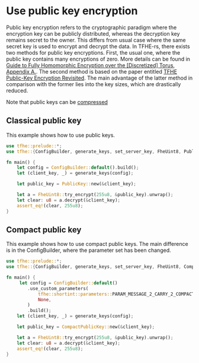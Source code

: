 # Use public key encryption

Public key encryption refers to the cryptographic paradigm where the encryption key can be publicly distributed, whereas the decryption key remains secret to the owner. This differs from usual case where the same secret key is used to encrypt and decrypt the data. In TFHE-rs, there exists two methods for public key encryptions. First, the usual one, where the public key contains many encryptions of zero. More details can be found in [Guide to Fully Homomorphic Encryption over the \[Discretized\] Torus, Appendix A.](https://eprint.iacr.org/2021/1402). The second method is based on the paper entitled [TFHE Public-Key Encryption Revisited](https://eprint.iacr.org/2023/603). The main advantage of the latter method in comparison with the former lies into the key sizes, which are drastically reduced.

Note that public keys can be [compressed](../fundamentals/compress.md)

## Classical public key

This example shows how to use public keys.

```rust
use tfhe::prelude::*;
use tfhe::{ConfigBuilder, generate_keys, set_server_key, FheUint8, PublicKey};

fn main() {
    let config = ConfigBuilder::default().build();
    let (client_key, _) = generate_keys(config);

    let public_key = PublicKey::new(&client_key);

    let a = FheUint8::try_encrypt(255u8, &public_key).unwrap();
    let clear: u8 = a.decrypt(&client_key);
    assert_eq!(clear, 255u8);
}
```

## Compact public key

This example shows how to use compact public keys. The main difference is in the ConfigBuilder, where the parameter set has been changed.

```rust
use tfhe::prelude::*;
use tfhe::{ConfigBuilder, generate_keys, set_server_key, FheUint8, CompactPublicKey};

fn main() {
     let config = ConfigBuilder::default()
        .use_custom_parameters(
            tfhe::shortint::parameters::PARAM_MESSAGE_2_CARRY_2_COMPACT_PK_KS_PBS,
            None,
        )
        .build();
    let (client_key, _) = generate_keys(config);

    let public_key = CompactPublicKey::new(&client_key);

    let a = FheUint8::try_encrypt(255u8, &public_key).unwrap();
    let clear: u8 = a.decrypt(&client_key);
    assert_eq!(clear, 255u8);
}
```
